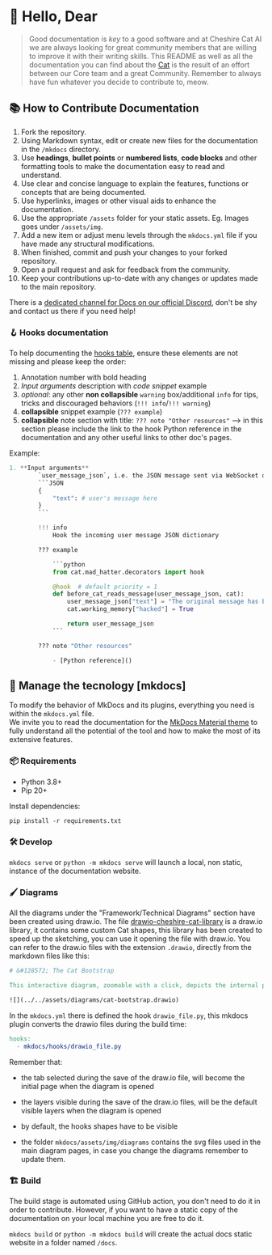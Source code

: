 # &#128075; Hello, Dear

> Good documentation is *key* to a good software and at Cheshire Cat AI we are always looking for great community members that are willing to improve it with their writing skills. This README as well as all the documentation you can find about the [Cat](https://cheshire-cat-ai.github.io/docs/) is the result of an effort between our Core team and a great Community. Remember to always have fun whatever you decide to contribute to, meow.

## 📚 How to Contribute Documentation

1. Fork the repository.
2. Using Markdown syntax, edit or create new files for the documentation in the `/mkdocs` directory.
3. Use **headings**, **bullet points** or **numbered lists**, **code blocks** and other formatting tools to make the documentation easy to read and understand.
4. Use clear and concise language to explain the features, functions or concepts that are being documented.
5. Use hyperlinks, images or other visual aids to enhance the documentation.
6. Use the appropriate `/assets` folder for your static assets. Eg. Images goes under `/assets/img`.
7. Add a new item or adjust menu levels through the `mkdocs.yml` file if you have made any structural modifications.
8. When finished, commit and push your changes to your forked repository.
9. Open a pull request and ask for feedback from the community.
10. Keep your contributions up-to-date with any changes or updates made to the main repository.

There is a [dedicated channel for Docs on our official Discord](https://discord.com/channels/1092359754917089350/1092360068269359206), don't be shy and contact us there if you need help!

### &#129693; Hooks documentation

To help documenting the [hooks table](mkdocs/plugins/hooks.md#available-hooks), ensure these elements are not missing and please keep the order:

1. Annotation number with bold heading
2. *Input arguments* description with *code snippet* example
3. *optional*: any other **non collapsible** `warning` box/additional `info` for tips, tricks and discouraged behaviors (`!!! info`/`!!! warning`)
4. **collapsible** snippet example (`??? example`)
5. **collapsible** note section with title: `??? note "Other resources"` --> in this section please include the link to the hook Python reference in the documentation and any other useful links to other doc's pages.

Example:

```python
1. **Input arguments**
        `user_message_json`, i.e. the JSON message sent via WebSocket done like this:
        ```JSON
        {
            "text": # user's message here
        }
        ```

        !!! info
            Hook the incoming user message JSON dictionary

        ??? example

            ```python
            from cat.mad_hatter.decorators import hook

            @hook  # default priority = 1
            def before_cat_reads_message(user_message_json, cat):
                user_message_json["text"] = "The original message has been replaced"
                cat.working_memory["hacked"] = True

                return user_message_json
            ```

        ??? note "Other resources"

            - [Python reference]()
```

## 🤹 Manage the tecnology [mkdocs]

To modify the behavior of MkDocs and its plugins, everything you need is within the `mkdocs.yml` file.  
We invite you to read the documentation for the [MkDocs Material theme](https://squidfunk.github.io/mkdocs-material/reference/) to fully understand all the potential of the tool and how to make the most of its extensive features.

### 📦 Requirements

- Python 3.8+
- Pip 20+

Install dependencies:

`pip install -r requirements.txt`

### 🛠️ Develop

`mkdocs serve` or `python -m mkdocs serve` will launch a local, non static, instance of the documentation website.

### 🖌️ Diagrams

All the diagrams under the "Framework/Technical Diagrams" section have been created using draw.io.
The file [drawio-cheshire-cat-library](drawio-cheshire-cat-library.xml) is a draw.io library, it contains some custom Cat shapes, this library has been created to speed up the sketching, you can use it opening the file with draw.io.
You can refer to the draw.io files with the extension `.drawio`, directly from the markdown files like this:

```mk
# &#128572; The Cat Bootstrap

This interactive diagram, zoomable with a click, depicts the internal process involved during bootstrap of the Cat:

![](../../assets/diagrams/cat-bootstrap.drawio)
```

In the `mkdocs.yml` there is defined the hook `drawio_file.py`, this mkdocs plugin converts the drawio files during the build time:

```mk
hooks:
  - mkdocs/hooks/drawio_file.py
```
  
Remember that:

- the tab selected during the save of the draw.io file, will become the initial page when the diagram is opened

- the layers visible during the save of the draw.io files, will be the default visible layers when the diagram is opened
  
- by default, the hooks shapes have to be visible
  
- the folder `mkdocs/assets/img/diagrams` contains the svg files used in the main diagram pages, in case you change the diagrams remember to update them.

### 🏗️ Build

The build stage is automated using GitHub action, you don't need to do it in order to contribute. However, if you want to have a static copy of the documentation on your local machine you are free to do it.  

`mkdocs build` or `python -m mkdocs build` will create the actual docs static website in a folder named `/docs`.
